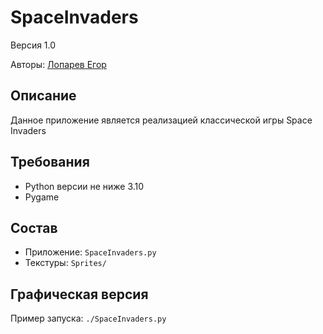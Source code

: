 # SpaceInvaders
Версия 1.0

Авторы: [Лопарев Егор](https://github.com/xyoouy)


## Описание
Данное приложение является реализацией классической игры Space Invaders

## Требования
* Python версии не ниже 3.10
* Pygame


## Состав
* Приложение: `SpaceInvaders.py`
* Текстуры: `Sprites/`



## Графическая версия
Пример запуска: `./SpaceInvaders.py`
